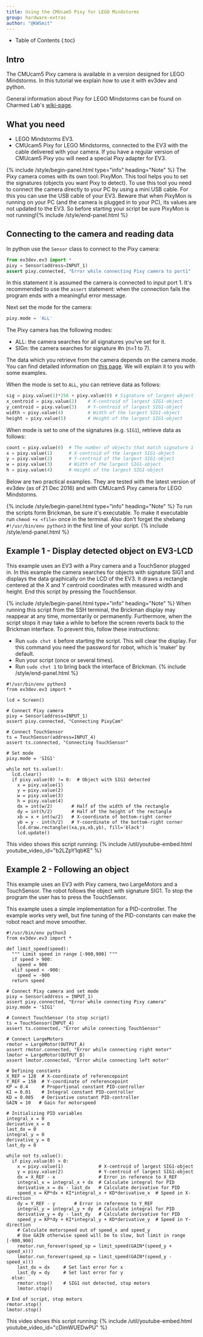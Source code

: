 ```yaml
---
title: Using the CMUcam5 Pixy for LEGO Mindstorms
group: hardware-extras
author: "@KWSmit"
---
```


* Table of Contents
{:toc}

## Intro

The CMUcam5 Pixy camera is available in a version designed for
LEGO Mindstorms. In this tutorial we explain how to use it with ev3dev
and python.

General information about Pixy for LEGO Mindstorms can be found on
Charmed Lab's [wiki-page](http://cmucam.org/projects/cmucam5/wiki/LEGO_Wiki).

## What you need

* LEGO Mindstorms EV3.
* CMUcam5 Pixy for LEGO Mindstorms, connected to the EV3 with the cable
delivered with your camera. If you have a regular version of CMUcam5 Pixy
you will need a special Pixy adapter for EV3.

{% include /style/begin-panel.html type="info" heading="Note" %}
The Pixy camera comes with its own tool: PixyMon. This tool helps
you to set the signatures (objects you want Pixy to detect). To use this tool
you need to connect the camera directly to your PC by using a mini USB cable.
For this you can use the USB cable of your EV3. Beware that when PixyMon
is running on your PC (and the camera is plugged in to your PC), its values
are not updated to the EV3. So before starting your script be sure PixyMon
is not running!{% include /style/end-panel.html %}

## Connecting to the camera and reading data

In python use the `Sensor` class to connect to the Pixy camera:

```python
from ev3dev.ev3 import *
pixy = Sensor(address=INPUT_1)
assert pixy.connected, "Error while connecting Pixy camera to port1"
```

In this statement it is assumed the camera is connected to input port 1.
It's recommended to use the ```assert``` statement: when the connection fails
the program ends with a meaningful error message.

Next set the mode for the camera:

```python
pixy.mode = 'ALL'
```

The Pixy camera has the following modes:

* ALL: the camera searches for all signatures you've set for it.
* SIGn: the camera searches for signature #n (n=1 to 7).

The data which you retrieve from the camera depends on the camera mode. You
can find detailed information on [this page](http://docs.ev3dev.org/projects/lego-linux-drivers/en/ev3dev-jessie/sensor_data.html#pixy-lego).
We will explain it to you with some examples.

When the mode is set to ```ALL```, you can retrieve data as follows:

```python
sig = pixy.value(1)*256 + pixy.value(0) # Signature of largest object
x_centroid = pixy.value(2)    # X-centroid of largest SIG1-object
y_centroid = pixy.value(3)    # Y-centroid of largest SIG1-object
width = pixy.value(4)         # Width of the largest SIG1-object
height = pixy.value(5)        # Height of the largest SIG1-object
```

When mode is set to one of the signatures (e.g. `SIG1`), retrieve data
as follows:

```python
count = pixy.value(0)  # The number of objects that match signature 1
x = pixy.value(1)      # X-centroid of the largest SIG1-object
y = pixy.value(2)      # Y-centroid of the largest SIG1-object
w = pixy.value(3)      # Width of the largest SIG1-object
h = pixy.value(4)      # Height of the largest SIG1-object
```

Below are two practical examples. They are tested with the latest version of 
ev3dev (as of 21 Dec 2016) and with CMUcam5 Pixy camera for LEGO Mindstorms.

{% include /style/begin-panel.html type="info" heading="Note" %}
To run the scripts form Brickman, be sure it's executable. To make it
executable run ```chmod +x <file>``` once in the terminal. Also don't forget
the shebang ```#!/usr/bin/env python3``` in the first line of your script.
{% include /style/end-panel.html %}

## Example 1 - Display detected object on EV3-LCD

This example uses an EV3 with a Pixy camera and a TouchSenor plugged in.
In this example the camera searches for objects with signature SIG1
and displays the data graphically on the LCD of the EV3. It draws a 
rectangle centered at the X and Y centroid coordinates with measured
width and height. End this script by pressing the TouchSensor.

{% include /style/begin-panel.html type="info" heading="Note" %}
When running this script from the SSH terminal, the Brickman display may
reappear at any time, momentarily or permanently. Furthermore, when the script
stops it may take a while to before the screen reverts back to the Brickman
interface. To prevent this, follow these instructions:

* Run ```sudo chvt 6``` before starting the script. This will clear the display.
For this command you need the password for robot, which is 'maker' by default.
* Run your script (once or several times).
* Run ```sudo chvt 1``` to bring back the interface of Brickman.
{% include /style/end-panel.html %}

```
#!/usr/bin/env python3
from ev3dev.ev3 import *

lcd = Screen()

# Connect Pixy camera
pixy = Sensor(address=INPUT_1)
assert pixy.connected, "Connecting PixyCam"

# Connect TouchSensor
ts = TouchSensor(address=INPUT_4)
assert ts.connected, "Connecting TouchSensor"

# Set mode
pixy.mode = 'SIG1'

while not ts.value():
  lcd.clear()
  if pixy.value(0) != 0:  # Object with SIG1 detected
    x = pixy.value(1) 
    y = pixy.value(2)
    w = pixy.value(3)
    h = pixy.value(4)
    dx = int(w/2)       # Half of the width of the rectangle
    dy = int(h/2)       # Half of the height of the rectangle
    xb = x + int(w/2)   # X-coordinate of bottom-right corner
    yb = y - int(h/2)   # Y-coordinate of the bottom-right corner
    lcd.draw.rectangle((xa,ya,xb,yb), fill='black')
    lcd.update()
```

This video shows this script running:
{% include /util/youtube-embed.html youtube_video_id="b2LZpY1qbKE" %}

## Example 2 - Following an object

This example uses an EV3 with Pixy camera, two LargeMotors and a TouchSensor.
The robot follows the object with signature SIG1. To stop the program the
user has to press the TouchSensor.

This example uses a simple implementation for a PID-controller. The example
works very well, but fine tuning of the PID-constants can make the robot 
react and move smoother.

```
#!/usr/bin/env python3
from ev3dev.ev3 import *

def limit_speed(speed):
  """ Limit speed in range [-900,900] """
  if speed > 900:
    speed = 900
  elif speed < -900:
    speed = -900
  return speed

# Connect Pixy camera and set mode
pixy = Sensor(address = INPUT_1)
assert pixy.connected, "Error while connecting Pixy camera"
pixy.mode = 'SIG1'

# Connect TouchSensor (to stop script)
ts = TouchSensor(INPUT_4)
assert ts.connected, "Error while connecting TouchSensor"

# Connect LargeMotors
rmotor = LargeMotor(OUTPUT_A)
assert rmotor.connected, "Error while connecting right motor"
lmotor = LargeMotor(OUTPUT_D)
assert lmotor.connected, "Error while connecting left motor"

# Defining constants
X_REF = 128  # X-coordinate of referencepoint
Y_REF = 150  # Y-coordinate of referencepoint
KP = 0.4     # Proportional constant PID-controller
KI = 0.01    # Integral constant PID-controller
KD = 0.005   # Derivative constant PID-controller
GAIN = 10   # Gain for motorspeed

# Initializing PID variables
integral_x = 0
derivative_x = 0
last_dx = 0
integral_y = 0
derivative_y = 0
last_dy = 0

while not ts.value():
  if pixy.value(0) > 0:
    x = pixy.value(1)             # X-centroid of largest SIG1-object
    y = pixy.value(2)             # Y-centroid of largest SIG1-object
    dx = X_REF - x                # Error in reference to X_REF
    integral_x = integral_x + dx  # Calculate integral for PID
    derivative_x = dx - last_dx   # Calculate derivative for PID
    speed_x = KP*dx + KI*integral_x + KD*derivative_x  # Speed in X-direction
    dy = Y_REF - y       # Error in reference to Y_REF
    integral_y = integral_y + dy  # Calculate integral for PID
    derivative_y = dy - last_dy   # Calculate derivative for PID
    speed_y = KP*dy + KI*integral_y + KD*derivative_y  # Speed in Y-direction
    # Calculate motorspeed out of speed_x and speed_y
    # Use GAIN otherwise speed will be to slow, but limit in range [-900,900]
    rmotor.run_forever(speed_sp = limit_speed(GAIN*(speed_y + speed_x)))
    lmotor.run_forever(speed_sp = limit_speed(GAIN*(speed_y - speed_x)))
    last_dx = dx     # Set last error for x
    last_dy = dy     # Set last error for y
  else:
    rmotor.stop()    # SIG1 not detected, stop motors
    lmotor.stop()

# End of script, stop motors
rmotor.stop()
lmotor.stop()
```

This video shows this script running:
{% include /util/youtube-embed.html youtube_video_id="cDimWUEDwPU" %}
